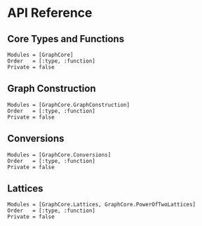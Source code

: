 # API Reference

## Core Types and Functions

```@autodocs
Modules = [GraphCore]
Order   = [:type, :function]
Private = false
```

## Graph Construction

```@autodocs
Modules = [GraphCore.GraphConstruction]
Order   = [:type, :function]
Private = false
```

## Conversions

```@autodocs
Modules = [GraphCore.Conversions]
Order   = [:type, :function]
Private = false
```

## Lattices

```@autodocs
Modules = [GraphCore.Lattices, GraphCore.PowerOfTwoLattices]
Order   = [:type, :function]
Private = false
```
